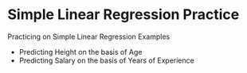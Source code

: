 # Simple Linear Regression Practice
Practicing on Simple Linear Regression Examples
- Predicting Height on the basis of Age
- Predicting Salary on the basis of Years of Experience
